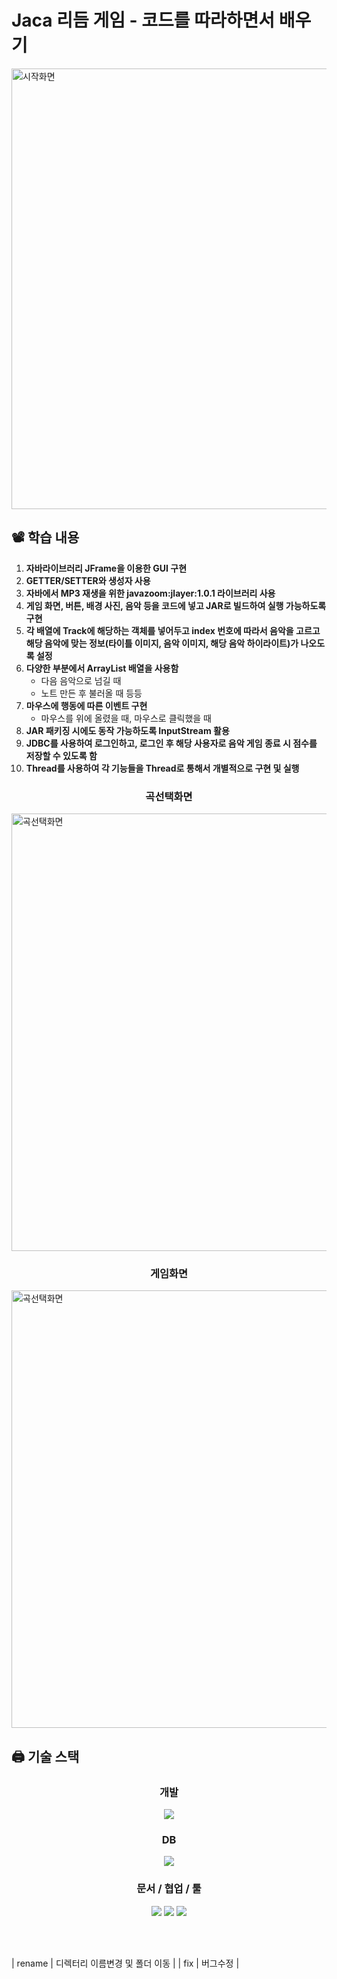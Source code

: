 # Jaca 리듬 게임 - 코드를 따라하면서 배우기
<img width="705" alt="시작화면" src="https://github.com/user-attachments/assets/95b3e73c-6ee7-4d3c-b5c1-9a5cf50b88f8">
<br/>

## 📽️ 학습 내용

1. **자바라이브러리 JFrame을 이용한 GUI 구현**
2. **GETTER/SETTER와 생성자 사용**
3. **자바에서 MP3 재생을 위한 javazoom:jlayer:1.0.1 라이브러리 사용**
4. **게임 화면, 버튼, 배경 사진, 음악 등을 코드에 넣고 JAR로 빌드하여 실행 가능하도록 구현**
5. **각 배열에 Track에 해당하는 객체를 넣어두고 index 번호에 따라서 음악을 고르고 해당 음악에 맞는 정보(타이틀 이미지, 음악 이미지, 해당 음악 하이라이트)가 나오도록 설정**
6. **다양한 부분에서 ArrayList 배열을 사용함**
    - 다음 음악으로 넘길 때
    - 노트 만든 후 불러올 때 등등
7. **마우스에 행동에 따른 이벤트 구현**
    - 마우스를 위에 올렸을 때, 마우스로 클릭했을 때
8. **JAR 패키징 시에도 동작 가능하도록 InputStream 활용**
9. **JDBC를 사용하여 로그인하고, 로그인 후 해당 사용자로 음악 게임 종료 시 점수를 저장할 수 있도록 함**
10. **Thread를 사용하여 각 기능들을 Thread로 통해서 개별적으로 구현 및 실행**


<h3 align="center"> 곡선택화면 </h3>
<img width="700" alt="곡선택화면" src="https://github.com/user-attachments/assets/f1b8ac27-2053-4af0-9c83-643392f2074d">
<br/>
<h3 align="center"> 게임화면 </h3>
<img width="700" alt="곡선택화면" src="https://github.com/user-attachments/assets/f1b8ac27-2053-4af0-9c83-643392f2074d">
<br/>

## 🖨️ 기술 스택
<h3 align="center"> 개발 </h3>

<p align="center">
<img src="https://img.shields.io/badge/Java 17-008FC7?style=flat-square&logo=Java&logoColor=white"/></img>
</p>

<h3 align="center"> DB </h3>

<p align="center">
<img src="https://img.shields.io/badge/H2-008FC7?style=flat-square&logo=Java&logoColor=white"/></img>
</p>


<h3 align="center"> 문서 / 협업 / 툴</h3>

<p align="center">
<img src="https://img.shields.io/badge/Notion-000000?style=flat-square&logo=Notion&logoColor=white"/>
<img src="https://img.shields.io/badge/Git-F05032.svg?style=flat-square&logo=Git&logoColor=white"/>
<img src="https://img.shields.io/badge/GitHub-181717.svg?style=flat-square&logo=GitHub&logoColor=white"/>
</p>

<br/><br/>



| rename   | 디렉터리 이름변경 및 폴더 이동                                 |
| fix      | 버그수정                                                        |

